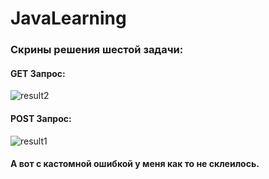 # JavaLearning

### Скрины решения шестой задачи:

#### GET Запрос:

![result2](https://user-images.githubusercontent.com/74401943/161604932-8d1ff4fa-ce18-4acc-b388-32240ce4ea7c.png)


#### POST Запрос:

![result1](https://user-images.githubusercontent.com/74401943/161604973-972b8b54-6017-473f-9814-fde659ebe72e.png)


#### А вот с кастомной ошибкой у меня как то не склеилось.
